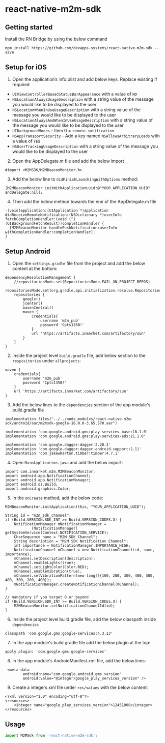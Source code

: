 # react-native-m2m-sdk

## Getting started

Install the RN Bridge by using the below command

```
npm install https://github.com/devapps-systems/react-native-m2m-sdk --save
```


## Setup for iOS

1. Open the application’s info.plist and add below keys. Replace existing if required

- `UIViewControllerBasedStatusBarAppearance` with a value of `NO`
- `NSLocationAlwaysUsageDescription` with a string value of the message you would like to be displayed to the user
- `NSLocationWhenInUseUsageDescription` with a string value of the message you would like to be displayed to the user
- `NSLocationAlwaysAndWhenInUseUsageDescription` with a string value of the message you would like to be displayed to the user
- `UIBackgroundModes` - Item 0 = `remote-notification`
- `NSAppTransportSecurity` - Add a key named `NSAllowsArbitraryLoads` with a value of `YES`
- `NSUserTrackingUsageDescription` with a string value of the message you would like to be displayed to the user

2. Open the AppDelegate.m file and add the below import
```
#import <M2MSDK/M2MBeaconMonitor.h>
```

3. Add the below line to `didFinishLaunchingWithOptions` method:

```
[M2MBeaconMonitor initWithApplicationUuid:@"YOUR_APPLICATION_UUID" andDelegate:nil];
```

4. Then add the below method towards the end of the AppDelegate.m file

```
-(void)application:(UIApplication *)application didReceiveRemoteNotification:(NSDictionary *)userInfo fetchCompletionHandler:(void (^)(UIBackgroundFetchResult))completionHandler {
  [M2MBeaconMonitor handlePushNotification:userInfo withCompletionHandler:completionHandler];
}
```

## Setup Android 

1. Open the `settings.gradle` file from the project and add the below content at the bottom:
```
dependencyResolutionManagement {
    //repositoriesMode.set(RepositoriesMode.FAIL_ON_PROJECT_REPOS)
    repositoriesMode.set(org.gradle.api.initialization.resolve.RepositoriesMode.PREFER_PROJECT)
    repositories {
        google()
        jcenter()
        mavenCentral()
        maven {
            credentials{
                username 'm2m_pub'
                password 'Cpts1350!'
            }
            url 'https://artifacts.inmarket.com/artifactory/sun'
        }
    }
}
```

2. Inside the project level `build.gradle` file, add below section to the `respositories` under `allprojects`:
```
maven {
    credentials{
        username 'm2m_pub'
        password 'Cpts1350!'
    }
    url 'https://artifacts.inmarket.com/artifactory/sun'
}
```

3. Add the below lines to the `dependencies` section of the app module's build.gradle file
```
implementation files("../../node_modules/react-native-m2m-sdk/android/aar/m2msdk-google-16.0.0-3.65.570.aar")

implementation 'com.google.android.gms:play-services-base:18.1.0'
implementation 'com.google.android.gms:play-services-ads:21.1.0'

implementation 'com.google.dagger:dagger:2.28.3'
implementation 'com.google.dagger:dagger-android-support:2.11'
implementation 'com.jakewharton.timber:timber:4.7.1'
```

4. Open `MainApplication.java` and add the below import:
```
import com.inmarket.m2m.M2MBeaconMonitor;
import android.app.NotificationChannel;
import android.app.NotificationManager;
import android.os.Build;
import android.graphics.Color;
```

5. In the `onCreate` method, add the below code:
```
M2MBeaconMonitor.initApplication(this, "YOUR_APPLICATION_UUID");

String id = "m2m_sdk_channel";
if (Build.VERSION.SDK_INT >= Build.VERSION_CODES.O) {
    NotificationManager mNotificationManager =
            (NotificationManager) getSystemService(Context.NOTIFICATION_SERVICE);
    CharSequence name = "M2M SDK Channel";
    String description = "M2M SDK Notification Channel";
    int importance = NotificationManager.IMPORTANCE_HIGH;
    NotificationChannel mChannel = new NotificationChannel(id, name, importance);
    mChannel.setDescription(description);
    mChannel.enableLights(true);
    mChannel.setLightColor(Color.RED);
    mChannel.enableVibration(true);
    mChannel.setVibrationPattern(new long[]{100, 200, 300, 400, 500, 400, 300, 200, 400});
    mNotificationManager.createNotificationChannel(mChannel);
}

// mandatory if you target O or beyond
if (Build.VERSION.SDK_INT >= Build.VERSION_CODES.O) {
    M2MBeaconMonitor.setNotificationChannelId(id);
}
```

6. Inside the project level build.gradle file, add the below classpath inside `dependencies`
```
classpath 'com.google.gms:google-services:4.3.13'
```

7. In the app module's build.gradle file add the below plugin at the top:
```
apply plugin: 'com.google.gms.google-services'
```

8. In the app module's AndroidManifest.xml file, add the below lines:
```
 <meta-data
        android:name="com.google.android.gms.version"
        android:value="@integer/google_play_services_version" />
```

9. Create a integers.xml file under `res/values` with the below content:
```
<?xml version="1.0" encoding="utf-8"?>
<resources>
    <integer name="google_play_services_version">12451000</integer>
</resources>
```

## Usage
```javascript
import M2MSdk from 'react-native-m2m-sdk';
```
